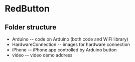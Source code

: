 RedButton
=========
## Folder structure
* Arduino -- code on Arduino (both code and WiFi library)
* HardwareConnection -- images for hardware connection
* iPhone -- iPhone app controlled by Arduino button
* video -- video demo address